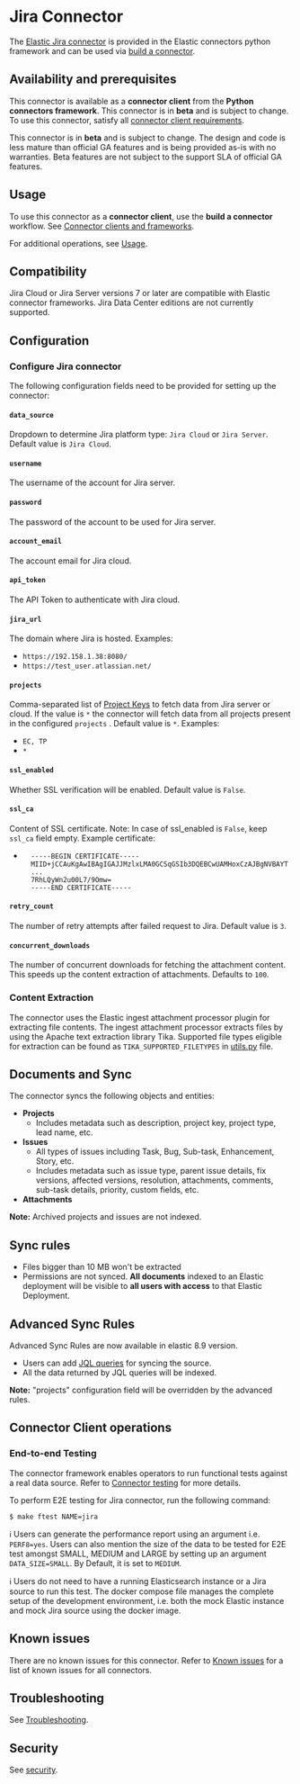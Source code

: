 # Jira Connector

The [Elastic Jira connector](../connectors/sources/jira.py) is provided in the Elastic connectors python framework and can be used via [build a connector](https://www.elastic.co/guide/en/enterprise-search/current/build-connector.html).

## Availability and prerequisites

This connector is available as a **connector client** from the **Python connectors framework**.  This connector is in **beta** and is subject to change. To use this connector, satisfy all [connector client requirements](https://www.elastic.co/guide/en/enterprise-search/master/build-connector.html).

This connector is in **beta** and is subject to change. The design and code is less mature than official GA features and is being provided as-is with no warranties. Beta features are not subject to the support SLA of official GA features.

## Usage

To use this connector as a **connector client**, use the **build a connector** workflow. See [Connector clients and frameworks](https://www.elastic.co/guide/en/enterprise-search/master/build-connector.html).

For additional operations, see [Usage](https://www.elastic.co/guide/en/enterprise-search/master/connectors-usage.html).

## Compatibility

Jira Cloud or Jira Server versions 7 or later are compatible with Elastic connector frameworks. Jira Data Center editions are not currently supported.

## Configuration

### Configure Jira connector

The following configuration fields need to be provided for setting up the connector:

#### `data_source`

Dropdown to determine Jira platform type: `Jira Cloud` or `Jira Server`. Default value is `Jira Cloud`.

#### `username`

The username of the account for Jira server.

#### `password`

The password of the account to be used for Jira server.

#### `account_email`

The account email for Jira cloud.

#### `api_token`

The API Token to authenticate with Jira cloud.

#### `jira_url`

The domain where Jira is hosted. Examples:

- `https://192.158.1.38:8080/`
- `https://test_user.atlassian.net/`

#### `projects`

Comma-separated list of [Project Keys](https://support.atlassian.com/jira-software-cloud/docs/what-is-an-issue/#Workingwithissues-Projectkeys) to fetch data from Jira server or cloud. If the value is `*` the connector will fetch data from all projects present in the configured `projects` . Default value is `*`. Examples:

- `EC, TP`
- `*`

#### `ssl_enabled`

Whether SSL verification will be enabled. Default value is `False`.

#### `ssl_ca`

Content of SSL certificate. Note: In case of ssl_enabled is `False`, keep `ssl_ca` field empty. Example certificate:

- ```
    -----BEGIN CERTIFICATE-----
    MIID+jCCAuKgAwIBAgIGAJJMzlxLMA0GCSqGSIb3DQEBCwUAMHoxCzAJBgNVBAYT
    ...
    7RhLQyWn2u00L7/9Omw=
    -----END CERTIFICATE-----
    ```

#### `retry_count`

The number of retry attempts after failed request to Jira. Default value is `3`.

#### `concurrent_downloads`

The number of concurrent downloads for fetching the attachment content. This speeds up the content extraction of attachments. Defaults to `100`.

### Content Extraction

The connector uses the Elastic ingest attachment processor plugin for extracting file contents. The ingest attachment processor extracts files by using the Apache text extraction library Tika. Supported file types eligible for extraction can be found as `TIKA_SUPPORTED_FILETYPES` in [utils.py](../connectors/utils.py) file.

## Documents and Sync

The connector syncs the following objects and entities:
- **Projects**
    - Includes metadata such as description, project key, project type, lead name, etc.
- **Issues**
    - All types of issues including Task, Bug, Sub-task, Enhancement, Story, etc.
    - Includes metadata such as issue type, parent issue details, fix versions, affected versions, resolution, attachments, comments, sub-task details, priority, custom fields, etc.
- **Attachments**

**Note:** Archived projects and issues are not indexed.

## Sync rules

- Files bigger than 10 MB won't be extracted
- Permissions are not synced. **All documents** indexed to an Elastic deployment will be visible to **all users with access** to that Elastic Deployment.

## Advanced Sync Rules

Advanced Sync Rules are now available in elastic 8.9 version.

- Users can add [JQL queries](https://support.atlassian.com/jira-service-management-cloud/docs/use-advanced-search-with-jira-query-language-jql/) for syncing the source.
- All the data returned by JQL queries will be indexed.

**Note:** "projects" configuration field will be overridden by the advanced rules.

## Connector Client operations

### End-to-end Testing

The connector framework enables operators to run functional tests against a real data source. Refer to [Connector testing](https://www.elastic.co/guide/en/enterprise-search/master/build-connector.html#build-connector-testing) for more details.

To perform E2E testing for Jira connector, run the following command:

```shell
$ make ftest NAME=jira
```

ℹ️ Users can generate the performance report using an argument i.e. `PERF8=yes`. Users can also mention the size of the data to be tested for E2E test amongst SMALL, MEDIUM and LARGE by setting up an argument `DATA_SIZE=SMALL`. By Default, it is set to `MEDIUM`.

ℹ️ Users do not need to have a running Elasticsearch instance or a Jira source to run this test. The docker compose file manages the complete setup of the development environment, i.e. both the mock Elastic instance and mock Jira source using the docker image.

## Known issues

There are no known issues for this connector. Refer to [Known issues](https://www.elastic.co/guide/en/enterprise-search/master/connectors-known-issues.html) for a list of known issues for all connectors.

## Troubleshooting

See [Troubleshooting](https://www.elastic.co/guide/en/enterprise-search/master/connectors-troubleshooting.html).

## Security

See [security](https://www.elastic.co/guide/en/enterprise-search/master/connectors-security.html).

